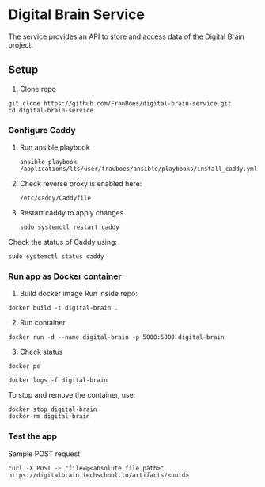 # Digital Brain Service
The service provides an API to store and access data of the Digital Brain project. 

## Setup

1. Clone repo
```
git clone https://github.com/FrauBoes/digital-brain-service.git
cd digital-brain-service
```

### Configure Caddy

1. Run ansible playbook
   
   `ansible-playbook /applications/lts/user/frauboes/ansible/playbooks/install_caddy.yml`

2. Check reverse proxy is enabled here: 
   
   `/etc/caddy/Caddyfile`

3. Restart caddy to apply changes
   
   `sudo systemctl restart caddy`

Check the status of Caddy using:

`sudo systemctl status caddy`

### Run app as Docker container

1. Build docker image
Run inside repo: 

`docker build -t digital-brain .`

2. Run container
   
`docker run -d --name digital-brain -p 5000:5000 digital-brain`

3. Check status
   
`docker ps`

`docker logs -f digital-brain`

To stop and remove the container, use:
```
docker stop digital-brain
docker rm digital-brain
```

### Test the app

Sample POST request

`curl -X POST -F "file=@<absolute file path>" https://digitalbrain.techschool.lu/artifacts/<uuid>`
